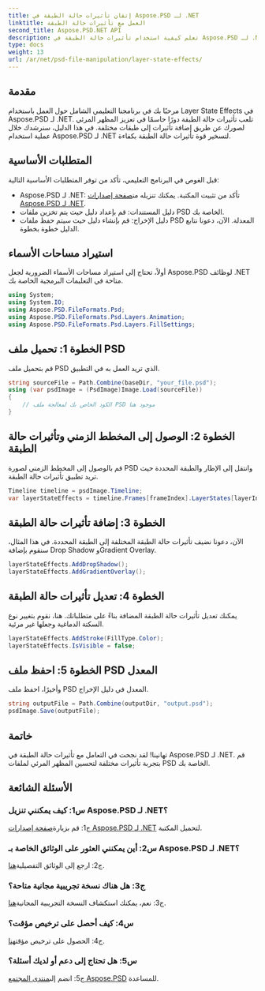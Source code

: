 ```yaml
---
title: إتقان تأثيرات حالة الطبقة في Aspose.PSD لـ .NET
linktitle: العمل مع تأثيرات حالة الطبقة
second_title: Aspose.PSD.NET API
description: تعلم كيفية استخدام تأثيرات حالة الطبقة في Aspose.PSD لـ .NET. قم بتحسين ملفات PSD الخاصة بك باستخدام Drop Shadow وGradient Overlay والمزيد. دليل تعليمي سهل.
type: docs
weight: 13
url: /ar/net/psd-file-manipulation/layer-state-effects/
---
```

## مقدمة
مرحبًا بك في برنامجنا التعليمي الشامل حول العمل باستخدام Layer State Effects في Aspose.PSD لـ .NET. تلعب تأثيرات حالة الطبقة دورًا حاسمًا في تعزيز المظهر المرئي لصورك عن طريق إضافة تأثيرات إلى طبقات مختلفة. في هذا الدليل، سنرشدك خلال عملية استخدام Aspose.PSD لـ .NET لتسخير قوة تأثيرات حالة الطبقة بكفاءة.
## المتطلبات الأساسية
قبل الغوص في البرنامج التعليمي، تأكد من توفر المتطلبات الأساسية التالية:
-  Aspose.PSD لـ .NET: تأكد من تثبيت المكتبة. يمكنك تنزيله من[صفحة إصدارات Aspose.PSD لـ .NET](https://releases.aspose.com/psd/net/).
- دليل المستندات: قم بإعداد دليل حيث يتم تخزين ملفات PSD الخاصة بك.
- دليل الإخراج: قم بإنشاء دليل حيث سيتم حفظ ملفات PSD المعدلة.
الآن، دعونا نتابع الدليل خطوة بخطوة.
## استيراد مساحات الأسماء
أولاً، تحتاج إلى استيراد مساحات الأسماء الضرورية لجعل Aspose.PSD لوظائف .NET متاحة في التعليمات البرمجية الخاصة بك.
```csharp
using System;
using System.IO;
using Aspose.PSD.FileFormats.Psd;
using Aspose.PSD.FileFormats.Psd.Layers.Animation;
using Aspose.PSD.FileFormats.Psd.Layers.FillSettings;
```
## الخطوة 1: تحميل ملف PSD
قم بتحميل ملف PSD الذي تريد العمل به في التطبيق.
```csharp
string sourceFile = Path.Combine(baseDir, "your_file.psd");
using (var psdImage = (PsdImage)Image.Load(sourceFile))
{
    // الكود الخاص بك لمعالجة ملف PSD موجود هنا
}
```
## الخطوة 2: الوصول إلى المخطط الزمني وتأثيرات حالة الطبقة
قم بالوصول إلى المخطط الزمني لصورة PSD وانتقل إلى الإطار والطبقة المحددة حيث تريد تطبيق تأثيرات حالة الطبقة.
```csharp
Timeline timeline = psdImage.Timeline;
var layerStateEffects = timeline.Frames[frameIndex].LayerStates[layerIndex].StateEffects;
```
## الخطوة 3: إضافة تأثيرات حالة الطبقة
الآن، دعونا نضيف تأثيرات حالة الطبقة المختلفة إلى الطبقة المحددة. في هذا المثال، سنقوم بإضافة Drop Shadow وGradient Overlay.
```csharp
layerStateEffects.AddDropShadow();
layerStateEffects.AddGradientOverlay();
```
## الخطوة 4: تعديل تأثيرات حالة الطبقة
يمكنك تعديل تأثيرات حالة الطبقة المضافة بناءً على متطلباتك. هنا، نقوم بتغيير نوع السكتة الدماغية وجعلها غير مرئية.
```csharp
layerStateEffects.AddStroke(FillType.Color);
layerStateEffects.IsVisible = false;
```
## الخطوة 5: احفظ ملف PSD المعدل
وأخيرًا، احفظ ملف PSD المعدل في دليل الإخراج.
```csharp
string outputFile = Path.Combine(outputDir, "output.psd");
psdImage.Save(outputFile);
```
## خاتمة

تهانينا! لقد نجحت في التعامل مع تأثيرات حالة الطبقة في Aspose.PSD لـ .NET. قم بتجربة تأثيرات مختلفة لتحسين المظهر المرئي لملفات PSD الخاصة بك.

## الأسئلة الشائعة

### س1: كيف يمكنني تنزيل Aspose.PSD لـ .NET؟

 ج1: قم بزيارة[صفحة إصدارات Aspose.PSD لـ .NET](https://releases.aspose.com/psd/net/) لتحميل المكتبة.

### س2: أين يمكنني العثور على الوثائق الخاصة بـ Aspose.PSD لـ .NET؟

ج2: ارجع إلى الوثائق التفصيلية[هنا](https://reference.aspose.com/psd/net/).

### ج3: هل هناك نسخة تجريبية مجانية متاحة؟

 ج3: نعم، يمكنك استكشاف النسخة التجريبية المجانية[هنا](https://releases.aspose.com/).

### س4: كيف أحصل على ترخيص مؤقت؟

 ج4: الحصول على ترخيص مؤقت[هنا](https://purchase.aspose.com/temporary-license/).

### س5: هل تحتاج إلى دعم أو لديك أسئلة؟

 ج5: انضم إلى[منتدى المجتمع Aspose.PSD](https://forum.aspose.com/c/psd/34) للمساعدة.